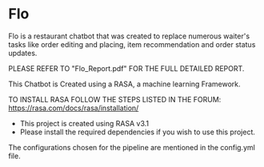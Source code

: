 # Flo

Flo is a restaurant chatbot that was created to replace numerous waiter's tasks like order editing and placing, item recommendation and order status updates. 

PLEASE REFER TO "Flo_Report.pdf" FOR THE FULL DETAILED REPORT.

This Chatbot is Created using a RASA, a machine learning Framework.

TO INSTALL RASA FOLLOW THE STEPS LISTED IN THE FORUM: 
https://rasa.com/docs/rasa/installation/
  - This project is created using RASA v3.1 
  - Please install the required dependencies if you wish to use this project.
  
The configurations chosen for the pipeline are mentioned in the config.yml file.
  
